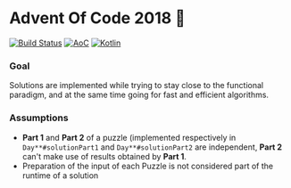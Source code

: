 # Advent Of Code 2018 🎅 
[![Build Status](https://travis-ci.org/tuvior/AdventOfCode2018.svg?branch=master)](https://travis-ci.org/tuvior/AdventOfCode2018) [![AoC](https://img.shields.io/badge/AoC-2018-%230F0F23.svg)](https://adventofcode.com/) [![Kotlin](https://img.shields.io/badge/kotlin-1.3.11-%230095D5.svg?logo=kotlin)](https://kotlinlang.org/)
### Goal

Solutions are implemented while trying to stay close to the functional paradigm, and at the same time going for fast and efficient algorithms.

### Assumptions
- **Part 1** and **Part 2** of a puzzle (implemented respectively in `Day**#solutionPart1` and `Day**#solutionPart2` are independent, **Part 2** can't make use of results obtained by **Part 1**.
- Preparation of the input of each Puzzle is not considered part of the runtime of a solution
